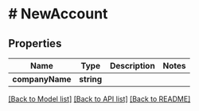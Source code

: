 # # NewAccount

## Properties

Name | Type | Description | Notes
------------ | ------------- | ------------- | -------------
**companyName** | **string** |  | 

[[Back to Model list]](../../README.md#documentation-for-models) [[Back to API list]](../../README.md#documentation-for-api-endpoints) [[Back to README]](../../README.md)


